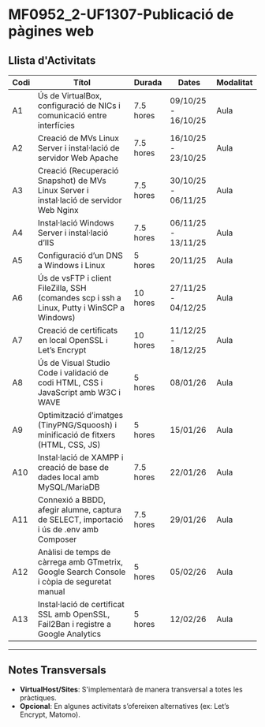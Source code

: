 # MF0952_2-UF1307-Publicació de pàgines web

## Llista d'Activitats
   **Codi** | **Títol**                                                                                     | **Durada** | **Dates**       | **Modalitat** |
 |----------|-----------------------------------------------------------------------------------------------|------------|-----------------|---------------|
 | A1       | Ús de VirtualBox, configuració de NICs i comunicació entre interfícies                         | 7.5 hores  | 09/10/25 - 16/10/25 | Aula          |
 | A2       | Creació de MVs Linux Server i instal·lació de servidor Web Apache                              | 7.5 hores  | 16/10/25 - 23/10/25 | Aula          |
 | A3       | Creació (Recuperació Snapshot) de MVs Linux Server i instal·lació de servidor Web Nginx         | 7.5 hores  | 30/10/25 - 06/11/25 | Aula          |
 | A4       | Instal·lació Windows Server i instal·lació d’IIS                                              | 7.5 hores  | 06/11/25 - 13/11/25 | Aula          |
 | A5       | Configuració d’un DNS a Windows i Linux                                                       | 5 hores    | 20/11/25         | Aula          |
 | A6       | Ús de vsFTP i client FileZilla, SSH (comandes scp i ssh a Linux, Putty i WinSCP a Windows)     | 10 hores   | 27/11/25 - 04/12/25 | Aula          |
 | A7       | Creació de certificats en local OpenSSL i Let’s Encrypt                                        | 10 hores   | 11/12/25 - 18/12/25 | Aula          |
 | A8       | Ús de Visual Studio Code i validació de codi HTML, CSS i JavaScript amb W3C i WAVE            | 5 hores    | 08/01/26         | Aula          |
 | A9       | Optimització d’imatges (TinyPNG/Squoosh) i minificació de fitxers (HTML, CSS, JS)             | 5 hores    | 15/01/26         | Aula          |
 | A10      | Instal·lació de XAMPP i creació de base de dades local amb MySQL/MariaDB                      | 7.5 hores  | 22/01/26         | Aula          |
 | A11      | Connexió a BBDD, afegir alumne, captura de SELECT, importació i ús de .env amb Composer         | 7.5 hores  | 29/01/26         | Aula          |
 | A12      | Anàlisi de temps de càrrega amb GTmetrix, Google Search Console i còpia de seguretat manual     | 5 hores    | 05/02/26         | Aula          |
 | A13      | Instal·lació de certificat SSL amb OpenSSL, Fail2Ban i registre a Google Analytics             | 5 hores    | 12/02/26         | Aula          |

---

## Notes Transversals
- **VirtualHost/Sites**: S'implementarà de manera transversal a totes les pràctiques.
- **Opcional**: En algunes activitats s’ofereixen alternatives (ex: Let’s Encrypt, Matomo).
